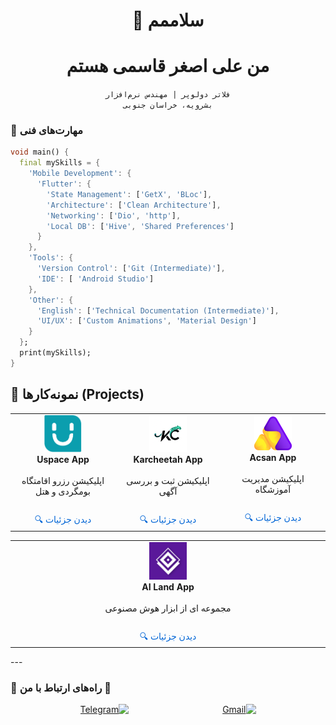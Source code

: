 <div align="center">


# 👋 سلاممم

# من علی اصغر قاسمی هستم 

`فلاتر دولوپر | مهندس نرم‌افزار`  
`بشرویه، خراسان جنوبی`

</div>

### 🧰 **مهارت‌های فنی**  
```dart
void main() {
  final mySkills = {
    'Mobile Development': {
      'Flutter': {
        'State Management': ['GetX', 'BLoc'],
        'Architecture': ['Clean Architecture'],
        'Networking': ['Dio', 'http'],
        'Local DB': ['Hive', 'Shared Preferences']
      }
    },
    'Tools': {
      'Version Control': ['Git (Intermediate)'],
      'IDE': [ 'Android Studio']
    },
    'Other': {
      'English': ['Technical Documentation (Intermediate)'],
      'UI/UX': ['Custom Animations', 'Material Design']
    }
  };
  print(mySkills);
}
```

## 📁 نمونه‌کارها (Projects)

<table>
  <tr>
    <td align="center" width="25%">
      <img src="assets/logo/Uspace-logo-sign.png" width="60" />
      <br/><strong>Uspace App</strong>
      <br/><br/>اپلیکیشن رزرو اقامتگاه بومگردی و هتل
<br/><br/><a href="projects/uspace"
   style="display: inline-flex; align-items: center; color: #0366d6; font-size: 14px; text-decoration: none; margin-top: 10px;">🔍 دیدن جزئیات
</a>
    </td>
    <td align="center" width="25%">
      <img src="assets/logo/karchita.png" width="60" />
      <br/><strong>Karcheetah App</strong>
      <br/><br/>اپلیکیشن ثبت و بررسی آگهی
<br/><br/><a href="projects/karchita"
   style="display: inline-flex; align-items: center; color: #0366d6; font-size: 14px; text-decoration: none; margin-top: 10px;">🔍 دیدن جزئیات
</a>
          <td align="center" width="25%">
      <img src="assets/logo/acsan.png" width="60" />
      <br/><strong>Acsan App</strong>
      <br/><br/>اپلیکیشن مدیریت آموزشگاه
<br/><br/><a href="projects/acsan"
   style="display: inline-flex; align-items: center; color: #0366d6; font-size: 14px; text-decoration: none; margin-top: 10px;">🔍 دیدن جزئیات
</a>
    </td>
</table>

<table>
  <tr>
    <td align="center" width="25%">
      <img src="assets/logo/AiLand.png" width="60" />
      <br/><strong>AI Land App</strong>
      <br/><br/>مجموعه ای از ابزار هوش مصنوعی
<br/><br/><a href="projects/AiLand"
   style="display: inline-flex; align-items: center; color: #0366d6; font-size: 14px; text-decoration: none; margin-top: 10px;">🔍 دیدن جزئیات

</table>
---

### 💬 راه‌های ارتباط با من 💬

<div align="center" dir="rtl">
  <div style="display: flex; justify-content: center; gap: 150px; flex-wrap: wrap;">
    <a href="mailto:aliasgharghasemi51@gmail.com">
      <img src="https://img.icons8.com/color/48/000000/gmail-new.png" width="48" title="Gmail" />
    <a href="https://t.me/Aag144">
      <img src="https://img.icons8.com/color/48/000000/telegram-app--v1.png" width="48" title="Telegram" />
    </a>
  </div>
</div>
